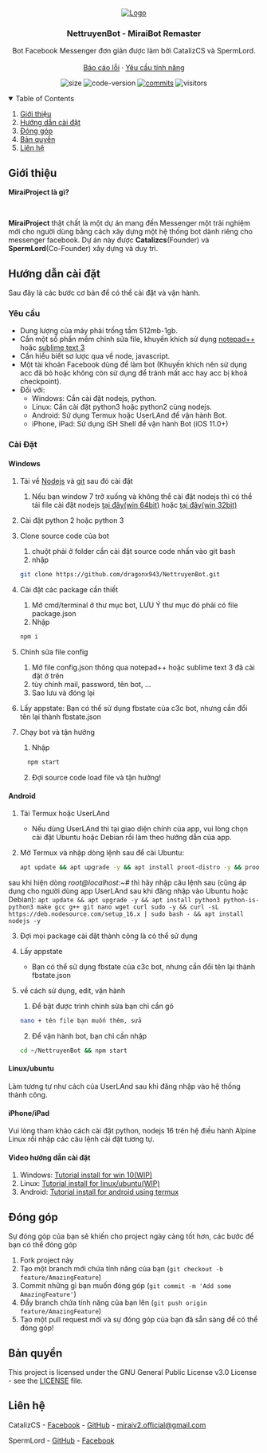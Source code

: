 <br />
<p align="center">
    <a href="https://github.com/miraiPr0ject/miraiv2">
        <img src="https://i.imgur.com/sxW5AWa.png" alt="Logo">
    </a>

<h3 align="center">NettruyenBot - MiraiBot Remaster</h3>

<p align="center">
    Bot Facebook Messenger đơn giản được làm bởi CatalizCS và SpermLord.
    <br />
    <br />
    <a href="https://github.com/miraiPr0ject/miraiv2/issues">Báo cáo lỗi</a>
    ·
    <a href="https://github.com/miraiPr0ject/miraiv2/pulls">Yêu cầu tính năng</a>
    </p>
</p>

<p align="center">
	<img alt="size" src="https://img.shields.io/github/repo-size/miraiPr0ject/miraiv2.svg?style=flat-square&label=size">
	<img alt="code-version" src="https://img.shields.io/badge/dynamic/json?color=red&label=code%20version&prefix=v&query=%24.version&url=https%3A%2F%2Fraw.githubusercontent.com%2FmiraiPr0ject%2Fmiraiv2%2Fmaster%2Fpackage.json&style=flat-square">
	<a href="https://github.com/miraiPr0ject/miraiv2/commits"><img alt="commits" src="https://img.shields.io/github/commit-activity/m/miraiPr0ject/miraiv2.svg?label=commit&style=flat-square"></a>
    	<img alt="visitors" src="https://visitor-badge.laobi.icu/badge?page_id=miraiPr0ject.miraiv2">
	
</p>

<!-- TABLE OF CONTENTS -->
<details open="open">
    <summary>Table of Contents</summary>
    <ol>
        <li><a href="#introduce">Giới thiệu</a></li>
        <li><a href="#Installation">Hướng dẫn cài đặt</a></li>
        <li><a href="#contributing">Đóng góp</a></li>
        <li><a href="#license">Bản quyền</a></li>
        <li><a href="#contact">Liên hệ</a></li>
    </ol>
</details>

<!-- ABOUT THE PROJECT -->
## Giới thiệu
<p><strong>MiraiProject là gì?</strong></p>
<br />
<p>
<strong>MiraiProject</strong> thật chất là một dự án mang đến Messenger một trải nghiệm mới cho người dùng bằng cách xây dựng một hệ thống bot dành riêng cho messenger facebook. Dự án này được <strong>Catalizcs</strong>(Founder) và <strong>SpermLord</strong>(Co-Founder) xây dựng và duy trì.
</p>

<!-- INSTALLATION -->
## Hướng dẫn cài đặt

Sau đây là các bước cơ bản để có thể cài đặt và vận hành.

### Yêu cầu

- Dung lượng của máy phải trống tầm 512mb-1gb.
- Cần một số phần mềm chỉnh sửa file, khuyến khích sử dụng [notepad++](https://notepad-plus-plus.org/downloads/) hoặc [sublime text 3](https://www.sublimetext.com/3)
- Cần hiểu biết sơ lược qua về node, javascript.
- Một tài khoản Facebook dùng để làm bot (Khuyến khích nên sử dụng acc đã bỏ hoặc không còn sử dụng để tránh mất acc hay acc bị khoá checkpoint).
- Đối với:
    - Windows: Cần cài đặt nodejs, python.
    - Linux: Cần cài đặt python3 hoặc python2 cùng nodejs.
    - Android: Sử dụng Termux hoặc UserLAnd để vận hành Bot.
    - iPhone, iPad: Sử dụng iSH Shell để vận hành Bot (iOS 11.0+)

### Cài Đặt

#### Windows

1. Tải về [Nodejs](https://nodejs.org/en/) và [git](https://git-scm.com/) sau đó cài đặt
    1. Nếu bạn window 7 trở xuống và không thể cài đặt nodejs thì có thể tải file cài đặt nodejs [tại đây(win 64bit)](https://nodejs.org/download/release/v13.14.0/node-v13.14.0-x64.msi) hoặc [tại đây(win 32bit)](https://nodejs.org/download/release/v13.14.0/node-v13.14.0-x86.msi)

2. Cài đặt python 2 hoặc python 3

3. Clone source code của bot
    1. chuột phải ở folder cần cài đặt source code nhấn vào git bash
    2. nhập
    ```sh
    git clone https://github.com/dragonx943/NettruyenBot.git
    ``` 

4. Cài đặt các package cần thiết
    1. Mở cmd/terminal ở thư mục bot, LƯU Ý thư mục đó phải có file package.json
    2. Nhập
    ```sh
    npm i
    ```

5. Chỉnh sửa file config
    1. Mở file config.json thông qua notepad++ hoặc sublime text 3 đã cài đặt ở trên
    2. tùy chỉnh mail, password, tên bot, ...
    3. Sao lưu và đóng lại

6. Lấy appstate: Bạn có thể sử dụng fbstate của c3c bot, nhưng cần đổi tên lại thành fbstate.json

7. Chạy bot và tận hưởng
    1. Nhập
    ```sh
      npm start
      ```
    2. Đợi source code load file và tận hưởng!

#### Android

1. Tải Termux hoặc UserLAnd
	- Nếu dùng UserLAnd thì tại giao diện chính của app, vui lòng chọn cài đặt Ubuntu hoặc Debian rồi làm theo hướng dẫn của app.

2. Mở Termux và nhập dòng lệnh sau để cài Ubuntu:
    ```sh
    apt update && apt upgrade -y && apt install proot-distro -y && proot-distro install ubuntu && proot-distro login ubuntu
    ```    
sau khi hiện dòng *root@localhost:~#* thì hãy nhập câu lệnh sau (cũng áp dụng cho người dùng app UserLAnd sau khi đăng nhập vào Ubuntu hoặc Debian):
    ```
    apt update && apt upgrade -y && apt install python3 python-is-python3 make gcc g++ git nano wget curl sudo -y && curl -sL https://deb.nodesource.com/setup_16.x | sudo bash - && apt install nodejs -y
    ```

3. Đợi mọi package cài đặt thành công là có thể sử dụng

4. Lấy appstate
    - Bạn có thể sử dụng fbstate của c3c bot, nhưng cần đổi tên lại thành fbstate.json

5. về cách sử dụng, edit, vận hành
      1. Để bật được trình chỉnh sửa bạn chỉ cần gõ
      ```sh
      nano + tên file bạn muốn thêm, sửa
      ```
      2. Để vận hành bot, bạn chỉ cần nhập
      ```sh
      cd ~/NettruyenBot && npm start
      ```

#### Linux/ubuntu

Làm tương tự như cách của UserLAnd sau khi đăng nhập vào hệ thống thành công.

#### iPhone/iPad

Vui lòng tham khảo cách cài đặt python, nodejs 16 trên hệ điều hành Alpine Linux rồi nhập các câu lệnh cài đặt tương tự.

#### Video hướng dẫn cài đặt

1. Windows: [Tutorial install for win 10(WIP)]()
2. Linux: [Tutorial install for linux/ubuntu(WIP)]()
3. Android: [Tutorial install for android using termux](https://www.youtube.com/watch?v=xWvzbhA2_jk)


<!-- CONTRIBUTING -->
## Đóng góp

Sự đóng góp của bạn sẽ khiến cho project ngày càng tốt hơn, các bước để bạn có thể đóng góp

1. Fork project này
2. Tạo một branch mới chứa tính năng của bạn (`git checkout -b feature/AmazingFeature`)
3. Commit những gì bạn muốn đóng góp (`git commit -m 'Add some AmazingFeature'`)
4. Đẩy branch chứa tính năng của bạn lên (`git push origin feature/AmazingFeature`)
5. Tạo một pull request mới và sự đóng góp của bạn đã sẵn sàng để có thể đóng góp!

<!-- LICENSE -->
## Bản quyền

This project is licensed under the GNU General Public License v3.0 License - see the [LICENSE](LICENSE) file.

<!-- CONTACT -->
## Liên hệ

CatalizCS - [Facebook](https://facebook.com/CatalizCS) - [GitHub](https://github.com/catalizcs) - miraiv2.official@gmail.com

SpermLord - [GitHub](https://github.com/spermlord) - [Facebook](https://fb.me/MyNameIsSpermLord)
